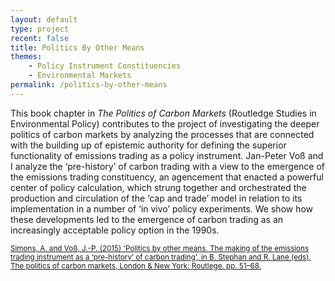 ```yaml
---
layout: default
type: project
recent: false
title: Politics By Other Means
themes: 
    - Policy Instrument Constituencies
    - Environmental Markets
permalink: /politics-by-other-means
---
```


This book chapter in *The Politics of Carbon Markets* (Routledge Studies in Environmental Policy) contributes to the project of investigating the deeper politics of carbon markets by analyzing the processes that are connected with the building up of epistemic authority for defining the superior functionality of emissions trading as a policy instrument. Jan-Peter Voß and I analyze the ‘pre-history’ of carbon trading with a view to the emergence of the emissions trading constituency, an agencement that enacted a powerful center of policy calculation, which strung together and orchestrated the production and circulation of the ‘cap and trade’ model in relation to its implementation in a number of ‘in vivo’ policy experiments. We show how these developments led to the emergence of carbon trading as an increasingly acceptable policy option in the 1990s.

<small>
    <a href="https://doi.org/10.4324/9781315886985-11">
        Simons, A. and Voß, J.-P. (2015) 'Politics by other means. The making of the emissions trading instrument as a ‘pre-history’ of carbon trading', in B. Stephan and R. Lane (eds), The politics of carbon markets, London & New York: Routlege. pp. 51–68.
    </a>
</small>